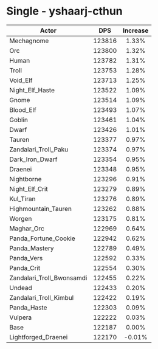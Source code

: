 # Single - yshaarj-cthun
| Actor | DPS | Increase |
|---|:---:|:---:|
|Mechagnome|123816|1.33%|
|Orc|123800|1.32%|
|Human|123782|1.31%|
|Troll|123753|1.28%|
|Void_Elf|123713|1.25%|
|Night_Elf_Haste|123522|1.09%|
|Gnome|123514|1.09%|
|Blood_Elf|123493|1.07%|
|Goblin|123461|1.04%|
|Dwarf|123426|1.01%|
|Tauren|123377|0.97%|
|Zandalari_Troll_Paku|123374|0.97%|
|Dark_Iron_Dwarf|123354|0.95%|
|Draenei|123348|0.95%|
|Nightborne|123296|0.91%|
|Night_Elf_Crit|123279|0.89%|
|Kul_Tiran|123276|0.89%|
|Highmountain_Tauren|123262|0.88%|
|Worgen|123175|0.81%|
|Maghar_Orc|122969|0.64%|
|Panda_Fortune_Cookie|122942|0.62%|
|Panda_Mastery|122789|0.49%|
|Panda_Vers|122592|0.33%|
|Panda_Crit|122554|0.30%|
|Zandalari_Troll_Bwonsamdi|122455|0.22%|
|Undead|122433|0.20%|
|Zandalari_Troll_Kimbul|122422|0.19%|
|Panda_Haste|122303|0.09%|
|Vulpera|122222|0.03%|
|Base|122187|0.00%|
|Lightforged_Draenei|122170|-0.01%|
